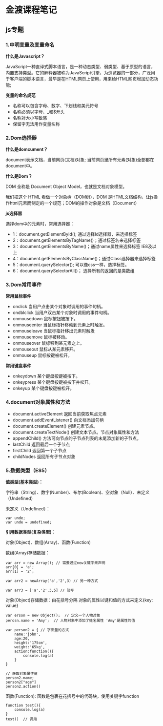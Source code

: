 # 金渡课程笔记
## js专题
### 1.申明变量及变量命名
**什么是Javascript？**

JavaScript一种直译式脚本语言，是一种动态类型、弱类型、基于原型的语言，内置支持类型。它的解释器被称为JavaScript引擎，为浏览器的一部分，广泛用于客户端的脚本语言，最早是在HTML网页上使用，用来给HTML网页增加动态功能;

**变量的命名规范**
- 名称可以包含字母、数字、下划线和美元符号
- 名称必须以字母、_和$开头
- 名称对大小写敏感
- 保留字无法用作变量名称

### 2.Dom选择器
**什么是domcument？**

document表示文档，当前网页(文档)对象; 当前网页里所有元素(对象)全部都在document中。

**什么是Dom？**

DOM 全称是 Document Object Model，也就是文档对象模型。

我们把这个 HTML 看做一个对象树（DOM树），DOM 是HTML文档结构，让js操作html元素而制定的一个规范；DOM的操作对象是文档（Document）

**js选择器**

选择dom中的元素时，常用选择器：
- 1：document.getElementById();  通过选择Id选择器，来选择标签
- 2：document.getElementsByTagName()；通过标签名来选择标签
- 3：document.getElementsByName()；通过name属性来选择标签
IE8及以上
- 4：document.getElementsByClassName()；通过Class选择器来选择标签
- 5：document.querySelector(); 可以像css一样，选择标签。
- 6：document.querySelectorAll()；  选择所有的返回的是类数组
### 3.Dom常用事件
**常用鼠标事件**

- onclick		当用户点击某个对象时调用的事件句柄。	
- ondblclick	当用户双击某个对象时调用的事件句柄。	
- onmousedown	鼠标按钮被按下。	
- onmouseenter	当鼠标指针移动到元素上时触发。	
- onmouseleave	当鼠标指针移出元素时触发	
- onmousemove	鼠标被移动。	
- onmouseover	鼠标移到某元素之上。	
- onmouseout	鼠标从某元素移开。	
- onmouseup	鼠标按键被松开。

**常用键盘事件**

- onkeydown	某个键盘按键被按下。	
- onkeypress	某个键盘按键被按下并松开。	
- onkeyup		某个键盘按键被松开。
### 4.document对象属性和方法
- document.activeElement	返回当前获取焦点元素
- document.addEventListener()	向文档添加句柄
- document.createElement()	创建元素节点。
- document.createTextNode()	创建文本节点。节点对象属性和方法
- appendChild()   方法可向节点的子节点列表的末尾添加新的子节点。
- lastChild    返回最后一个子节点
- firstChild    返回第一个子节点
- childNodes    返回所有子节点对象
### 5.数据类型（ES5）
**值类型(基本类型)：**

字符串（String）、数字(Number)、布尔(Boolean)、空对象（Null）、未定义（Undefined）

未定义（Undefined）：
```
var unde;
var unde = undefined;
```
**引用数据类型(复杂类型)：**

对象(Object)、数组(Array)、函数(Function)

数组(Array)存储数据：
```
var arr = new Array(); // 需要通过new关键字来声明
arr[0] = 'a';
arr[1] = '2';

var arr2 = newArray('a','2',3) // 另一种方式

var arr3 = ['a','2',3,5] // 简写
```
对象(Object)存储数据：由花括号分隔 对象的属性以键和值的方式来定义{key: value}
```
var erson = new Object();  // 定义一个人物对象
perosn.name = 'Amy';  // 人物对象中添加了姓名属性 'Amy'是属性的值

var person2 = { // 字面量的方式
    name:'john', 
    age:20, 
    height:'175cm', 
    weight:'65kg',
    action:function(){
        console.log(a)
    }
}

// 获取对象属性值
person2.name;
person2["age"]
person2.action()
```
函数(Function): 函数是包裹在花括号中的代码块，使用关键字function
```
function test(){
    console.log(a)
}
test()  // 调用
```